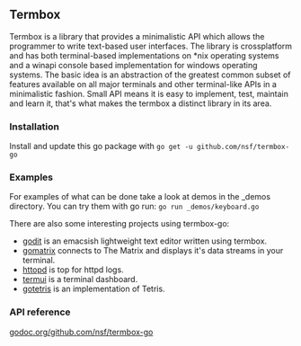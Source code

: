 ## Termbox
Termbox is a library that provides a minimalistic API which allows the programmer to write text-based user interfaces. The library is crossplatform and has both terminal-based implementations on *nix operating systems and a winapi console based implementation for windows operating systems. The basic idea is an abstraction of the greatest common subset of features available on all major terminals and other terminal-like APIs in a minimalistic fashion. Small API means it is easy to implement, test, maintain and learn it, that's what makes the termbox a distinct library in its area.

### Installation
Install and update this go package with `go get -u github.com/nsf/termbox-go`

### Examples
For examples of what can be done take a look at demos in the _demos directory. You can try them with go run: `go run _demos/keyboard.go`

There are also some interesting projects using termbox-go:
 - [godit](https://github.com/nsf/godit) is an emacsish lightweight text editor written using termbox.
 - [gomatrix](https://github.com/GeertJohan/gomatrix) connects to The Matrix and displays it's data streams in your terminal.
 - [httopd](https://github.com/verdverm/httopd) is top for httpd logs.
 - [termui](https://github.com/gizak/termui) is a terminal dashboard.
 - [gotetris](https://github.com/jjinux/gotetris) is an implementation of Tetris.

### API reference
[godoc.org/github.com/nsf/termbox-go](http://godoc.org/github.com/nsf/termbox-go)
